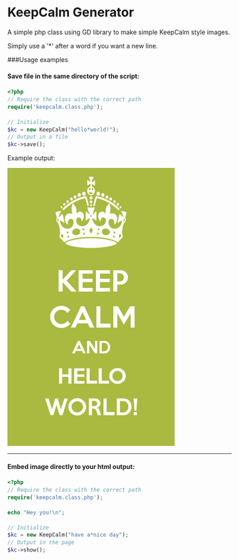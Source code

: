 KeepCalm Generator
==================

A simple php class using GD library to make simple KeepCalm style images.

Simply use a '*' after a word if you want a new line.

###Usage examples

#### Save file in the same directory of the script:
```php
<?php
// Require the class with the correct path
require('keepcalm.class.php');

// Initialize
$kc = new KeepCalm("hello*world!");
// Output in a file
$kc->save();

```

Example output:

![hello world](examples/helloworld.png)

***

#### Embed image directly to your html output:
```php
<?php
// Require the class with the correct path
require('keepcalm.class.php');

echo "Hey you!\n";

// Initialize
$kc = new KeepCalm("have a*nice day");
// Output in the page
$kc->show();

```
